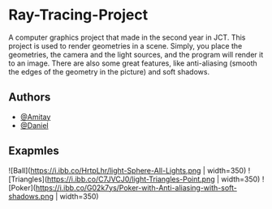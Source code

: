 # Ray-Tracing-Project
A computer graphics project that made in the second year in JCT.
This project is used to render geometries in a scene.
Simply, you place the geometries, the camera and the light sources, and the program will render it to an image.
There are also some great features, like anti-aliasing (smooth the edges of the geometry in the picture) and soft shadows.

## Authors
- [@Amitay](https://github.com/Ami-hub)
- [@Daniel](https://github.com/dan5000w)

## Exapmles
![Ball](https://i.ibb.co/HrtpLhr/light-Sphere-All-Lights.png | width=350)
![Triangles](https://i.ibb.co/C7JVCJ0/light-Triangles-Point.png | width=350)
![Poker](https://i.ibb.co/G02k7ys/Poker-with-Anti-aliasing-with-soft-shadows.png | width=350)

